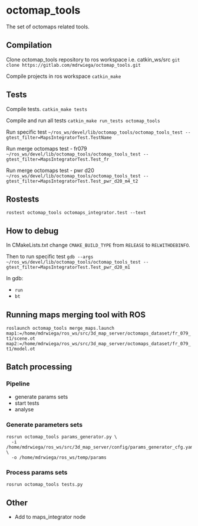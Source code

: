 # octomap_tools

The set of octomaps related tools.

## Compilation

Clone octomap_tools repository to ros workspace i.e. catkin_ws/src
`git clone https://gitlab.com/mdrwiega/octomap_tools.git`

Compile projects in ros workspace
`catkin_make`

## Tests

Compile tests.
`catkin_make tests`

Compile and run all tests
`catkin_make run_tests octomap_tools`

Run specific test
`~/ros_ws/devel/lib/octomap_tools/octomap_tools_test --gtest_filter=MapsIntegratorTest.TestName`

Run merge octomaps test - fr079
`~/ros_ws/devel/lib/octomap_tools/octomap_tools_test --gtest_filter=MapsIntegratorTest.Test_fr`

Run merge octomaps test - pwr d20
`~/ros_ws/devel/lib/octomap_tools/octomap_tools_test --gtest_filter=MapsIntegratorTest.Test_pwr_d20_m4_t2`

## Rostests

`rostest octomap_tools octomaps_integrator.test --text`

## How to debug
In CMakeLists.txt change `CMAKE_BUILD_TYPE` from `RELEASE` to `RELWITHDEBINFO`.

Then to run specific test
`gdb --args ~/ros_ws/devel/lib/octomap_tools/octomap_tools_test --gtest_filter=MapsIntegratorTest.Test_pwr_d20_m1`

In gdb:
- `run`
- `bt`

## Running maps merging tool with ROS
`roslaunch octomap_tools merge_maps.launch map1:=/home/mdrwiega/ros_ws/src/3d_map_server/octomaps_dataset/fr_079_t1/scene.ot map2:=/home/mdrwiega/ros_ws/src/3d_map_server/octomaps_dataset/fr_079_t1/model.ot`

## Batch processing
### Pipeline
- generate params sets
- start tests
- analyse

### Generate parameters sets
```
rosrun octomap_tools params_generator.py \
  -i /home/mdrwiega/ros_ws/src/3d_map_server/config/params_generator_cfg.yaml \
  -o /home/mdrwiega/ros_ws/temp/params
```

### Process params sets
`rosrun octomap_tools tests.py`

## Other
- Add to maps_integrator node
<!--     launch-prefix = "valgrind --leak-check=full" -->


